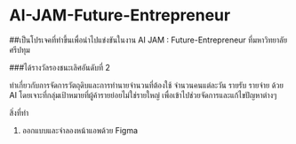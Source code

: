 # AI-JAM-Future-Entrepreneur

##เป็นโปรเจคที่ทำขึ้นเพื่อนำไปแข่งขันในงาน AI JAM : Future-Entrepreneur ที่มหาวิทยาลัยศรีปทุม

###ได้รางวัลรองชนะเลิศอันดับที่ 2

ทำเกี่ยวกับการจัดการวัตถุดิบและการทำนายจำนวนที่ต้องใช้ จำนวนคนแต่ละวัน รายรับ รายจ่าย ด้วย AI
โดยเจาะที่กลุ่มเป้าหมายที่ผู้ค้ารายย่อยไม่ใช่รายใหญ่ เพื่อเข้าไปช่วยจัดการและแก้ไขปัญหาต่างๆ

สิ่งที่ทำ
 1. ออกแบบและจำลองหน้าแอพด้วย Figma
    
